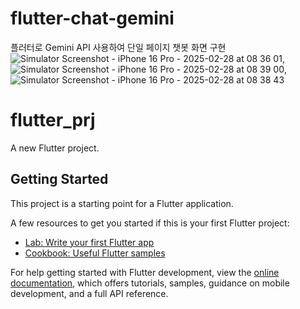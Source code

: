 # flutter-chat-gemini
플러터로 Gemini API 사용하여 단일 페이지 챗봇 화면 구현
![Simulator Screenshot - iPhone 16 Pro - 2025-02-28 at 08 36 01](https://github.com/user-attachments/assets/c9d00ddf-de66-498c-ae23-e8dd728de282), ![Simulator Screenshot - iPhone 16 Pro - 2025-02-28 at 08 39 00](https://github.com/user-attachments/assets/23196e34-2778-4ef6-890d-5040e5a5680a), ![Simulator Screenshot - iPhone 16 Pro - 2025-02-28 at 08 38 43](https://github.com/user-attachments/assets/d94b8b64-32db-4c2e-be00-160f4bc21f78)



# flutter_prj

A new Flutter project.

## Getting Started

This project is a starting point for a Flutter application.

A few resources to get you started if this is your first Flutter project:

- [Lab: Write your first Flutter app](https://docs.flutter.dev/get-started/codelab)
- [Cookbook: Useful Flutter samples](https://docs.flutter.dev/cookbook)

For help getting started with Flutter development, view the
[online documentation](https://docs.flutter.dev/), which offers tutorials,
samples, guidance on mobile development, and a full API reference.
